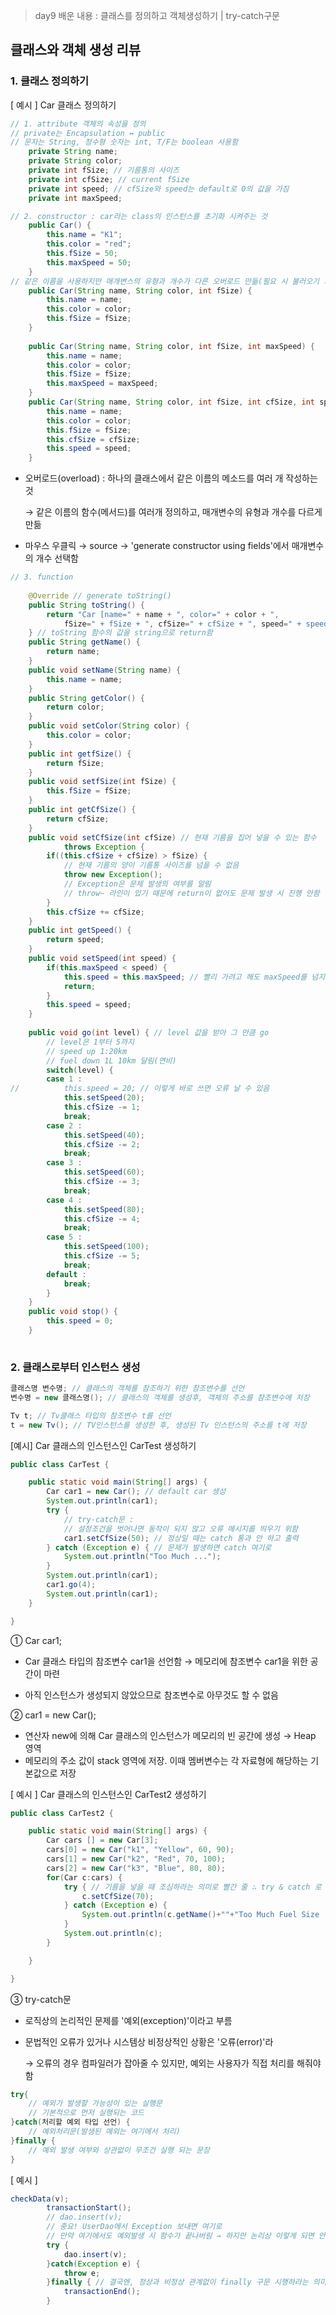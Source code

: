 > day9 배운 내용 : 클래스를 정의하고 객체생성하기 | try-catch구문

## 클래스와 객체 생성 리뷰

### 1. 클래스 정의하기

[ 예시 ] Car 클래스 정의하기

```java
// 1. attribute 객체의 속성을 정의
// private는 Encapsulation ↔ public
// 문자는 String, 정수형 숫자는 int, T/F는 boolean 사용함
	private String name; 
	private String color;
	private int fSize; // 기름통의 사이즈
	private int cfSize; // current fSize
	private int speed; // cfSize와 speed는 default로 0의 값을 가짐
	private int maxSpeed;

// 2. constructor : car라는 class의 인스턴스를 초기화 시켜주는 것
	public Car() {
		this.name = "K1";
		this.color = "red";
		this.fSize = 50;
		this.maxSpeed = 50;
	}
// 같은 이름을 사용하지만 매개변스의 유형과 개수가 다른 오버로드 만듦(필요 시 불러오기 가능)
	public Car(String name, String color, int fSize) { 
		this.name = name;
		this.color = color;
		this.fSize = fSize;
	}
	
	public Car(String name, String color, int fSize, int maxSpeed) {
		this.name = name;
		this.color = color;
		this.fSize = fSize;
		this.maxSpeed = maxSpeed;
	}
	public Car(String name, String color, int fSize, int cfSize, int speed) {
		this.name = name;
		this.color = color;
		this.fSize = fSize;
		this.cfSize = cfSize;
		this.speed = speed;
	} 


```

- 오버로드(overload)  : 하나의 클래스에서 같은 이름의 메소드를 여러 개 작성하는 것

  →  같은 이름의 함수(메서드)를 여러개 정의하고, 매개변수의 유형과 개수를 다르게 만듦

- 마우스 우클릭 → source → 'generate constructor using fields'에서 매개변수의 개수 선택함

```java
// 3. function
	
	@Override // generate toString()
	public String toString() {
		return "Car [name=" + name + ", color=" + color + ", 
            fSize=" + fSize + ", cfSize=" + cfSize + ", speed=" + speed + "]";
	} // toString 함수의 값을 string으로 return함
	public String getName() {
		return name;
	}
	public void setName(String name) {
		this.name = name;
	}
	public String getColor() {
		return color;
	}
	public void setColor(String color) {
		this.color = color;
	}
	public int getfSize() {
		return fSize;
	}
	public void setfSize(int fSize) {
		this.fSize = fSize;
	}
	public int getCfSize() {
		return cfSize;
	}
	public void setCfSize(int cfSize) // 현재 기름을 집어 넣을 수 있는 함수
			throws Exception { 
		if((this.cfSize + cfSize) > fSize) {
            // 현재 기름의 양이 기름통 사이즈를 넘을 수 없음
			throw new Exception(); 
            // Exception은 문제 발생의 여부를 알림
			// throw~ 라인이 있기 때문에 return이 없어도 문제 발생 시 진행 안함
		}
		this.cfSize += cfSize;
	} 
	public int getSpeed() {
		return speed;
	}
	public void setSpeed(int speed) {
		if(this.maxSpeed < speed) {
			this.speed = this.maxSpeed; // 빨리 가려고 해도 maxSpeed를 넘지 못함
			return;
		}
		this.speed = speed;
	}
	
	public void go(int level) { // level 값을 받아 그 만큼 go 
		// level은 1부터 5까지
		// speed up 1:20km
		// fuel down 1L 10km 달림(연비)
		switch(level) {
		case 1 :
//			this.speed = 20; // 이렇게 바로 쓰면 오류 날 수 있음
			this.setSpeed(20);
			this.cfSize -= 1;
			break;
		case 2 :
			this.setSpeed(40);
			this.cfSize -= 2;
			break;
		case 3 :
			this.setSpeed(60);
			this.cfSize -= 3;
			break;
		case 4 :
			this.setSpeed(80);
			this.cfSize -= 4;
			break;
		case 5 :
			this.setSpeed(100);
			this.cfSize -= 5;
			break;
		default :
			break;
		}
	}
	public void stop() {
		this.speed = 0;
	}
	
```

### 2. 클래스로부터 인스턴스 생성

```java
클래스명 변수명; // 클래스의 객체를 참조하기 위한 참조변수를 선언
변수명 = new 클래스명(); // 클래스의 객체를 생성후, 객체의 주소를 참조변수에 저장

Tv t; // Tv클래스 타입의 참조변수 t를 선언
t = new Tv(); // TV인스턴스를 생성한 후, 생성된 Tv 인스턴스의 주소를 t에 저장 
```



[예시] Car 클래스의 인스턴스인 CarTest 생성하기

```java
public class CarTest {

	public static void main(String[] args) {
		Car car1 = new Car(); // default car 생성
		System.out.println(car1);
		try {
            // try-catch문 :
            // 설정조건을 벗어나면 동작이 되지 않고 오류 메시지를 띄우기 위함
			car1.setCfSize(50); // 정상일 때는 catch 통과 안 하고 출력
		} catch (Exception e) { // 문제가 발생하면 catch 여기로
			System.out.println("Too Much ...");
		}
		System.out.println(car1);
		car1.go(4);
		System.out.println(car1);
	}

}
```

① Car car1;

- Car 클래스 타입의 참조변수 car1을 선언함 → 메모리에 참조변수 car1을 위한 공간이 마련

- 아직 인스턴스가 생성되지 않았으므로 참조변수로 아무것도 할 수 없음

② car1 = new Car();

- 연산자 new에 의해 Car 클래스의 인스턴스가 메모리의 빈 공간에 생성 → Heap 영역
- 메모리의 주소 값이 stack 영역에 저장. 이때 멤버변수는 각 자료형에 해당하는 기본값으로 저장

[ 예시 ] Car 클래스의 인스턴스인 CarTest2 생성하기

```java
public class CarTest2 {

	public static void main(String[] args) {
		Car cars [] = new Car[3];
		cars[0] = new Car("k1", "Yellow", 60, 90);
		cars[1] = new Car("k2", "Red", 70, 100);
		cars[2] = new Car("k3", "Blue", 80, 80);
		for(Car c:cars) {
			try { // 기름을 넣을 때 조심하라는 의미로 빨간 줄 ∴ try & catch 로 써줌
				c.setCfSize(70);
			} catch (Exception e) {
				System.out.println(c.getName()+""+"Too Much Fuel Size . .");
			} 
			System.out.println(c);
		}

	}

}
```

③ try-catch문

- 로직상의 논리적인 문제를 '예외(exception)'이라고 부름

- 문법적인 오류가 있거나 시스템상 비정상적인 상황은 '오류(error)'라 

  → 오류의 경우 컴파일러가 잡아줄 수 있지만, 예외는 사용자가 직접 처리를 해줘야 함

```java
try{ 
    // 예외가 발생할 가능성이 있는 실행문
    // 기본적으로 먼저 실행되는 코드
}catch(처리할 예외 타입 선언) {
    // 예외처리문(발생된 예외는 여기에서 처리)
}finally {
    // 예외 발생 여부와 상관없이 무조건 실행 되는 문장    
}
```

[ 예시 ]

```java
checkData(v);
		transactionStart();
        // dao.insert(v); 
		// 중요! UserDao에서 Exception 보내면 여기로
		// 만약 여기에서도 예외발생 시 함수가 끝나버림 → 하지만 논리상 이렇게 되면 안됨
		try {
			dao.insert(v); 
		}catch(Exception e) {
			throw e;
		}finally { // 결국엔, 정상과 비정상 관계없이 finally 구문 시행하라는 의미
			transactionEnd();
		}
```



 